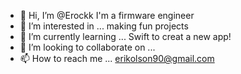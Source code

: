 - 👋 Hi, I’m @Erockk I'm a firmware engineer
- 👀 I’m interested in ... making fun projects 
- 🌱 I’m currently learning ... Swift to creat a new app!
- 💞️ I’m looking to collaborate on ...
- 📫 How to reach me ... erikolson90@gmail.com

<!---
Erockk/Erockk is a ✨ special ✨ repository because its `README.md` (this file) appears on your GitHub profile.
You can click the Preview link to take a look at your changes.
--->
